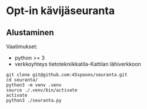 # Opt-in kävijäseuranta

## Alustaminen

Vaatimukset:

- python >= 3
- verkkoyhteys tietotekniikkatila-Kattilan lähiverkkoon

```shell
git clone git@github.com:45spoons/seuranta.git
cd seuranta/
python3 -m venv .venv
source ./.venv/bin/activate
activate
python3 ./seuranta.py
```
